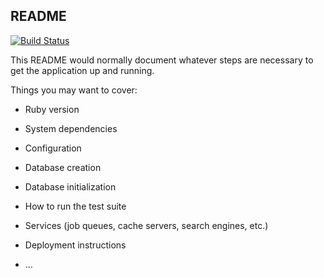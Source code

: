 ## README

[![Build Status](https://travis-ci.org/gburanov/pr_helper_frontend.svg?branch=master)](https://travis-ci.org/gburanov/pr_helper_frontend)

This README would normally document whatever steps are necessary to get the
application up and running.

Things you may want to cover:

* Ruby version

* System dependencies

* Configuration

* Database creation

* Database initialization

* How to run the test suite

* Services (job queues, cache servers, search engines, etc.)

* Deployment instructions

* ...
